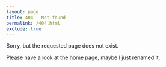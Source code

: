 ```yaml
---
layout: page
title: 404 - Not found
permalink: /404.html
exclude: true
---
```


Sorry, but the requested page does not exist.

Please have a look at the [home page](/), maybe I just renamed it.
